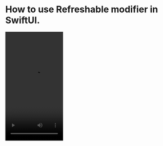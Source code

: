 How to use Refreshable modifier in SwiftUI.
===========================================

<video src="https://github.com/Elaidzha1940/Refreshable/assets/64445918/9251df52-bbf2-493a-99a7-d016db978061" width="180" height="340"> <video src="https://github.com/Elaidzha1940/Refreshable/assets/64445918/39274b7a-ab1e-4167-a2e4-b1281ced2663" width="180" height="340"> <video src="https://github.com/Elaidzha1940/Refreshable/assets/64445918/2c208083-5b2b-4296-a3c6-7a15825c9187" width="180" height="340">


